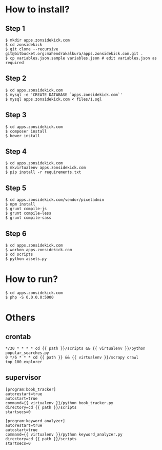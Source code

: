 How to install?
===============

Step 1
------

```
$ mkdir apps.zonsidekick.com
$ cd zonsidekick
$ git clone --recursive git@bitbucket.org:mahendrakalkura/apps.zonsidekick.com.git .
$ cp variables.json.sample variables.json # edit variables.json as required
```

Step 2
------

```
$ cd apps.zonsidekick.com
$ mysql -e 'CREATE DATABASE `apps.zonsidekick.com`'
$ mysql apps.zonsidekick.com < files/1.sql
```

Step 3
------

```
$ cd apps.zonsidekick.com
$ composer install
$ bower install
```

Step 4
------

```
$ cd apps.zonsidekick.com
$ mkvirtualenv apps.zonsidekick.com
$ pip install -r requirements.txt
```

Step 5
------

```
$ cd apps.zonsidekick.com/vendor/pixeladmin
$ npm install
$ grunt compile-js
$ grunt compile-less
$ grunt compile-sass
```

Step 6
------

```
$ cd apps.zonsidekick.com
$ workon apps.zonsidekick.com
$ cd scripts
$ python assets.py
```

How to run?
===========

```
$ cd apps.zonsidekick.com
$ php -S 0.0.0.0:5000
```

Others
======

crontab
-------

```
*/30 * * * * cd {{ path }}/scripts && {{ virtualenv }}/python popular_searches.py
0 */6 * * * cd {{ path }} && {{ virtualenv }}/scrapy crawl top_100_explorer
```

supervisor
----------

```
[program:book_tracker]
autorestart=true
autostart=true
command={{ virtualenv }}/python book_tracker.py
directory=cd {{ path }}/scripts
startsecs=0
```

```
[program:keyword_analyzer]
autorestart=true
autostart=true
command={{ virtualenv }}/python keyword_analyzer.py
directory=cd {{ path }}/scripts
startsecs=0
```
